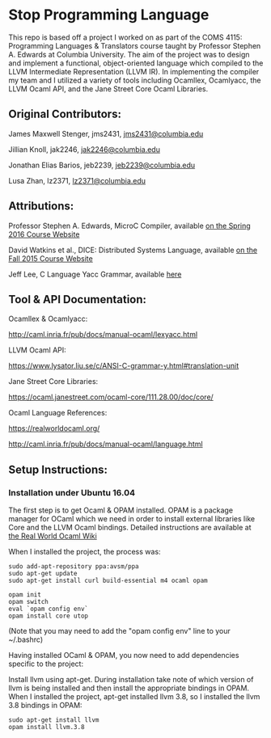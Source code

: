 # Stop Programming Language

This repo is based off a project I worked on as part of the COMS 4115: Programming Languages & Translators course taught by Professor Stephen A. Edwards at Columbia University. The aim of the project was to design and implement a functional, object-oriented language which compiled to the LLVM Intermediate Representation (LLVM IR). In implementing the compiler my team and I utilized a variety of tools including Ocamllex, Ocamlyacc, the LLVM Ocaml API, and the Jane Street Core Ocaml Libraries.

## Original Contributors:

James Maxwell Stenger, jms2431, jms2431@columbia.edu

Jillian Knoll, jak2246, jak2246@columbia.edu

Jonathan Elias Barios, jeb2239, jeb2239@columbia.edu

Lusa Zhan, lz2371, lz2371@columbia.edu

## Attributions:

Professor Stephen A. Edwards, MicroC Compiler, 
available [on the Spring 2016 Course Website](http://www1.cs.columbia.edu/~sedwards/classes/2016/4115-spring/index.html)

David Watkins et al., DICE: Distributed Systems Language, 
available [on the Fall 2015 Course Website](http://www1.cs.columbia.edu/~sedwards/classes/2015/4115-fall/index.html)

Jeff Lee, C Language Yacc Grammar, 
available [here](https://www.lysator.liu.se/c/ANSI-C-grammar-y.html#translation-unit)

## Tool & API Documentation:

Ocamllex & Ocamlyacc:

http://caml.inria.fr/pub/docs/manual-ocaml/lexyacc.html

LLVM Ocaml API:	 

https://www.lysator.liu.se/c/ANSI-C-grammar-y.html#translation-unit

Jane Street Core Libraries:  

https://ocaml.janestreet.com/ocaml-core/111.28.00/doc/core/

Ocaml Language References:

https://realworldocaml.org/

http://caml.inria.fr/pub/docs/manual-ocaml/language.html

## Setup Instructions:

### Installation under Ubuntu 16.04

The first step is to get Ocaml & OPAM installed. 
OPAM is a package manager for OCaml which we need in order to install external libraries like Core and the LLVM Ocaml bindings. 
Detailed instructions are available at [the Real World Ocaml Wiki](https://github.com/realworldocaml/book/wiki/Installation-Instructions)

When I installed the project, the process was:

	sudo add-apt-repository ppa:avsm/ppa
	sudo apt-get update
	sudo apt-get install curl build-essential m4 ocaml opam	
	
	opam init
	opam switch
	eval `opam config env`
	opam install core utop

(Note that you may need to add the "opam config env" line to your ~/.bashrc)

Having installed OCaml & OPAM, you now need to add dependencies specific to the project:

Install llvm using apt-get. 
During installation take note of which version of llvm is being installed and then install the appropriate bindings in OPAM. 
When I installed the project, apt-get installed llvm 3.8, so I installed the llvm 3.8 bindings in OPAM:

	sudo apt-get install llvm
	opam install llvm.3.8

